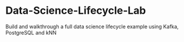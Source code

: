 # Data-Science-Lifecycle-Lab
Build and walkthrough a full data science lifecycle example using Kafka, PostgreSQL and kNN
